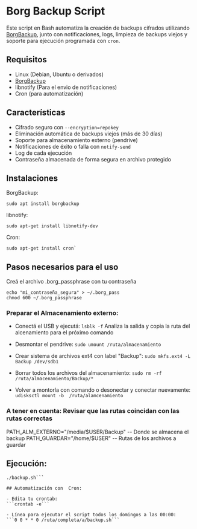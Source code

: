 # Borg Backup Script

Este script en Bash automatiza la creación de backups cifrados utilizando [BorgBackup](https://borgbackup.readthedocs.io/), junto con notificaciones, logs, limpieza de backups viejos y soporte para ejecución programada con `cron`.

## Requisitos

- Linux (Debian, Ubuntu o derivados)
- [BorgBackup](https://www.borgbackup.org/)
- libnotify (Para  el  envio de notificaciones)
- Cron (para automatización)

## Características

- Cifrado seguro con `--encryption=repokey`
- Eliminación automática de backups viejos (más de 30 días)
- Soporte para almacenamiento externo (pendrive)
- Notificaciones de éxito o falla con `notify-send`
- Log de cada ejecución
- Contraseña almacenada de forma segura en archivo protegido

## Instalaciones

BorgBackup:
```
sudo apt install borgbackup
```

libnotify:
```
sudo apt-get install libnotify-dev
```

Cron:
```
sudo apt-get install cron`
```

## Pasos necesarios para el uso

Creá el archivo .borg_passphrase con tu contraseña
```
echo "mi_contraseña_segura" > ~/.borg_pass
chmod 600 ~/.borg_passphrase
```

### Preparar el Almacenamiento externo:
- Conectá el USB y ejecutá:
```lsblk -f```
Analiza la salida  y copia la ruta del alcenamiento para el próximo comando

- Desmontar el  pendrive:
```sudo umount /ruta/almacenamiento```

- Crear sistema de archivos ext4 con label "Backup":
```sudo mkfs.ext4 -L Backup /dev/sdb1```

- Borrar todos los  archivos del  almacenamiento:
```sudo rm -rf /ruta/almacenamiento/Backup/*```

-  Volver a  montorla  con comando  o desonectar y conectar nuevamente:
```udisksctl mount -b  /ruta/alamcenamiento```

### A  tener en cuenta: Revisar que las rutas coincidan con las rutas correctas
PATH_ALM_EXTERNO="/media/$USER/Backup" -- Donde se almacena  el  backup
PATH_GUARDAR="/home/$USER" -- Rutas  de  los  archivos a  guardar

##  Ejecución:
```chmod +x backup.sh
./backup.sh```

## Automatización con  Cron:

- Edita tu crontab:
```crontab -e```

- Línea para ejecutar el script todos los domingos a las 00:00:
```0 0 * * 0 /ruta/completa/a/backup.sh```
